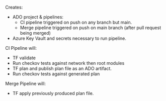 Creates:
- ADO project & pipelines:
  - CI pipeline triggered on push on any branch but main. 
  - Merge pipeline triggered on push on main branch (after pull request being merged)
- Azure Key Vault and secrets necessary to run pipeline. 

CI Pipeline will:
- TF validate
- Run checkov tests against network then root modules
- TF plan and publish plan file as an ADO artifact. 
- Run checkov tests against generated plan

Merge Pipeline will:
- TF apply previously produced plan file. 